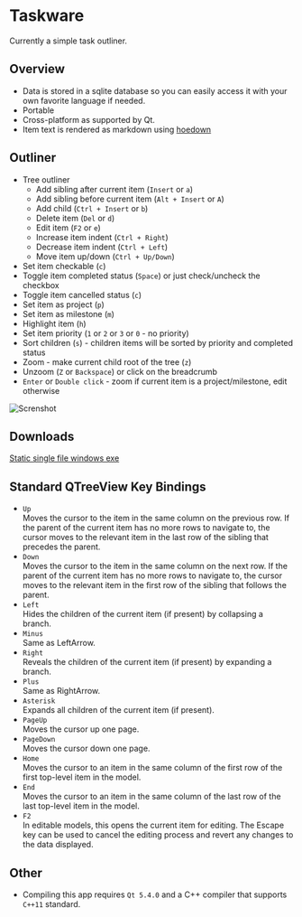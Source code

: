 Taskware
================

Currently a simple task outliner.

## Overview

* Data is stored in a sqlite database so you can easily access it with your own favorite language if needed.
* Portable
* Cross-platform as supported by Qt.
* Item text is rendered as markdown using [hoedown](https://github.com/hoedown/hoedown)

## Outliner

* Tree outliner
  * Add sibling after current item (`Insert` or `a`)
  * Add sibling before current item (`Alt + Insert` or `A`)
  * Add child (`Ctrl + Insert` or `b`)
  * Delete item (`Del` or `d`)
  * Edit item (`F2` or `e`)
  * Increase item indent (`Ctrl + Right`)
  * Decrease item indent (`Ctrl + Left`)
  * Move item up/down (`Ctrl + Up/Down`)
* Set item checkable (`c`)
* Toggle item completed status (`Space`) or just check/uncheck the checkbox
* Toggle item cancelled status (`c`)
* Set item as project (`p`)
* Set item as milestone (`m`)
* Highlight item (`h`)
* Set item priority (`1` or `2` or `3` or `0` - no priority)
* Sort children (`s`) - children items will be sorted by priority and completed status
* Zoom - make current child root of the tree (`z`)
* Unzoom (`Z` or `Backspace`) or click on the breadcrumb
* `Enter` or `Double click` - zoom if current item is a project/milestone, edit otherwise

![Screnshot](http://char101.github.io/outliner/images/screenshot.png)

## Downloads

[Static single file windows exe](https://github.com/char101/outliner/releases/)

## Standard QTreeView Key Bindings

* `Up`  
  Moves the cursor to the item in the same column on the previous row. If the parent of the current item has no more rows to navigate to, the cursor moves to the relevant item in the last row of the sibling that precedes the parent.
* `Down`  
  Moves the cursor to the item in the same column on the next row. If the parent of the current item has no more rows to navigate to, the cursor moves to the relevant item in the first row of the sibling that follows the parent.
* `Left`  
  Hides the children of the current item (if present) by collapsing a branch.
* `Minus`  
  Same as LeftArrow.
* `Right`  
  Reveals the children of the current item (if present) by expanding a branch.
* `Plus`  
  Same as RightArrow.
* `Asterisk`  
  Expands all children of the current item (if present).
* `PageUp`  
  Moves the cursor up one page.
* `PageDown`  
  Moves the cursor down one page.
* `Home`  
  Moves the cursor to an item in the same column of the first row of the first top-level item in the model.
* `End`  
  Moves the cursor to an item in the same column of the last row of the last top-level item in the model.
* `F2`  
  In editable models, this opens the current item for editing. The Escape key can be used to cancel the editing process and revert any changes to the data displayed.

## Other

* Compiling this app requires `Qt 5.4.0` and a C++ compiler that supports `C++11` standard.
